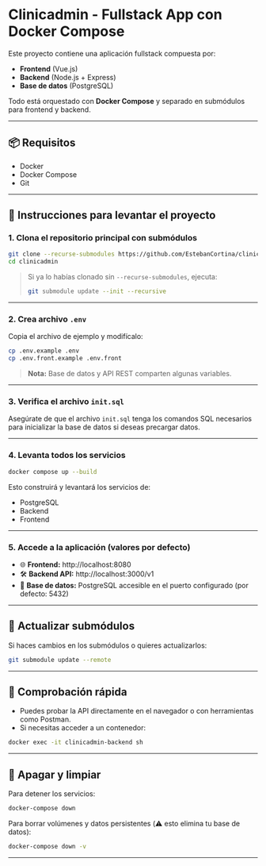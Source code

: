 # Clinicadmin - Fullstack App con Docker Compose

Este proyecto contiene una aplicación fullstack compuesta por:

- **Frontend** (Vue.js)
- **Backend** (Node.js + Express)
- **Base de datos** (PostgreSQL)

Todo está orquestado con **Docker Compose** y separado en submódulos para frontend y backend.

---

## 📦 Requisitos

- Docker
- Docker Compose
- Git

---

## 🚀 Instrucciones para levantar el proyecto

### 1. Clona el repositorio principal con submódulos

```bash
git clone --recurse-submodules https://github.com/EstebanCortina/clinicadmin.git
cd clinicadmin
```

> Si ya lo habías clonado sin `--recurse-submodules`, ejecuta:
>
> ```bash
> git submodule update --init --recursive
> ```

---

### 2. Crea archivo `.env`

Copia el archivo de ejemplo y modifícalo:

```bash
cp .env.example .env
cp .env.front.example .env.front
```

> **Nota:** Base de datos y API REST comparten algunas variables.

---

### 3. Verifica el archivo `init.sql`

Asegúrate de que el archivo `init.sql` tenga los comandos SQL necesarios para inicializar la base de datos si deseas precargar datos.

---

### 4. Levanta todos los servicios

```bash
docker compose up --build
```

Esto construirá y levantará los servicios de:

- PostgreSQL
- Backend
- Frontend

---

### 5. Accede a la aplicación (valores por defecto)

- 🌐 **Frontend:** http://localhost:8080 
- 🛠️ **Backend API:** http://localhost:3000/v1  
- 🐘 **Base de datos:** PostgreSQL accesible en el puerto configurado (por defecto: 5432)

---

## 🔄 Actualizar submódulos

Si haces cambios en los submódulos o quieres actualizarlos:

```bash
git submodule update --remote
```

---

## 🧪 Comprobación rápida

- Puedes probar la API directamente en el navegador o con herramientas como Postman.
- Si necesitas acceder a un contenedor:
  
```bash
docker exec -it clinicadmin-backend sh
```

---

## 🧹 Apagar y limpiar

Para detener los servicios:

```bash
docker-compose down
```

Para borrar volúmenes y datos persistentes (⚠️ esto elimina tu base de datos):

```bash
docker-compose down -v
```

---
